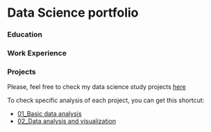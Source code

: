 # Data Science portfolio

### Education

### Work Experience

### Projects

Please, feel free to check my data science study projects [here](https://github.com/fachapuis/portfolio/tree/476c1dc374df8762d290cd8c9149246ad485407b/ds_projects)

To check specific analysis of each project, you can get this shortcut:
- [01_Basic data analysis](https://github.com/fachapuis/portfolio/tree/main/ds_projects/01_Basic%20data%20analysis/analytical)
- [02_Data analysis and visualization](https://github.com/fachapuis/portfolio/tree/main/ds_projects/01_Data%20analysis%20and%20visualization/analytical)